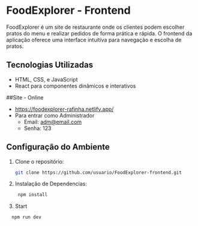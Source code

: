# FoodExplorer - Frontend

FoodExplorer é um site de restaurante onde os clientes podem escolher pratos do menu e realizar pedidos de forma prática e rápida. O frontend da aplicação oferece uma interface intuitiva para navegação e escolha de pratos.

## Tecnologias Utilizadas
- HTML, CSS, e JavaScript
- React para componentes dinâmicos e interativos

##Site - Online
- https://foodexplorer-rafinha.netlify.app/
- Para entrar como Administrador 
   - Email: adm@email.com
   - Senha: 123

## Configuração do Ambiente

1. Clone o repositório:
   ```bash
   git clone https://github.com/usuario/FoodExplorer-frontend.git
2. Instalação de Dependencias:
   ```bash
    npm install
3. Start
  ```bash
    npm run dev
